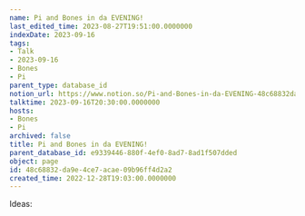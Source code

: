 ```yaml
---
name: Pi and Bones in da EVENING!
last_edited_time: 2023-08-27T19:51:00.0000000
indexDate: 2023-09-16
tags:
- Talk
- 2023-09-16
- Bones
- Pi
parent_type: database_id
notion_url: https://www.notion.so/Pi-and-Bones-in-da-EVENING-48c68832da9e4ce7acae09b96ff4d2a2
talktime: 2023-09-16T20:30:00.0000000
hosts:
- Bones
- Pi
archived: false
title: Pi and Bones in da EVENING!
parent_database_id: e9339446-880f-4ef0-8ad7-8ad1f507dded
object: page
id: 48c68832-da9e-4ce7-acae-09b96ff4d2a2
created_time: 2022-12-28T19:03:00.0000000
---
```


Ideas:
























